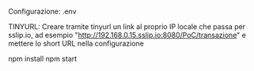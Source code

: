 Configurazione: .env

TINYURL: Creare tramite tinyurl un link al proprio IP locale che passa per sslip.io, ad esempio "http://192.168.0.15.sslip.io:8080/PoC/transazione" e mettere lo short URL nella configurazione

npm install
npm start